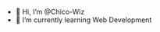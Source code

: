 - 👋 Hi, I’m @Chico-Wiz
- 🌱 I’m currently learning Web Development

<!---
Chico-Wiz/Chico-Wiz is a ✨ special ✨ repository because its `README.md` (this file) appears on your GitHub profile.
You can click the Preview link to take a look at your changes.
--->
